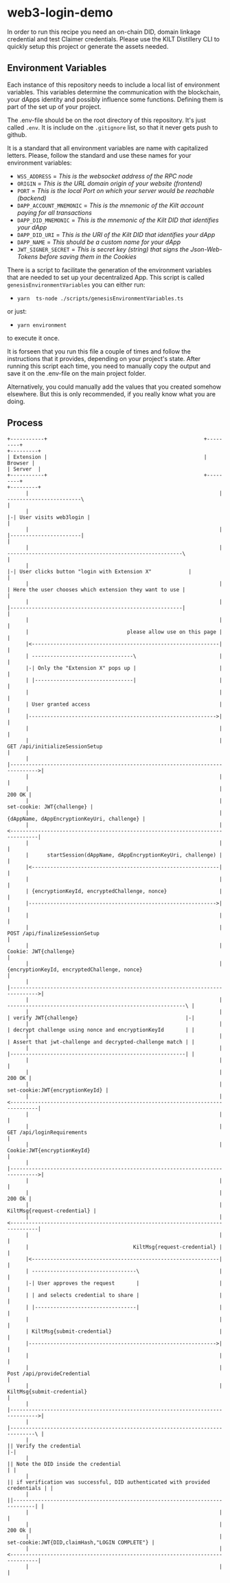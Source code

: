 # web3-login-demo

In order to run this recipe you need an on-chain DID, domain linkage credential and test Claimer credentials.
Please use the KILT Distillery CLI to quickly setup this project or generate the assets needed.

## Environment Variables

Each instance of this repository needs to include a local list of environment variables.
This variables determine the communication with the blockchain, your dApps identity and possibly influence some functions.
Defining them is part of the set up of your project.

The .env-file should be on the root directory of this repository. It's just called `.env`.
It is include on the `.gitignore` list, so that it never gets push to github.

It is a standard that all environment variables are name with capitalized letters.
Please, follow the standard and use these names for your environment variables:

- `WSS_ADDRESS` = _This is the websocket address of the RPC node_
- `ORIGIN` = _This is the URL domain origin of your website (frontend)_
- `PORT` = _This is the local Port on which your server would be reachable (backend)_
- `DAPP_ACCOUNT_MNEMONIC` = _This is the mnemonic of the Kilt account paying for all transactions_
- `DAPP_DID_MNEMONIC` = _This is the mnemonic of the Kilt DID that identifies your dApp_
- `DAPP_DID_URI` = _This is the URI of the Kilt DID that identifies your dApp_
- `DAPP_NAME` = _This should be a custom name for your dApp_
- `JWT_SIGNER_SECRET` = _This is secret key (string) that signs the Json-Web-Tokens before saving them in the Cookies_

There is a script to facilitate the generation of the environment variables that are needed to set up your decentralized App.
This script is called `genesisEnvironmentVariables` you can either
run:

- `yarn  ts-node ./scripts/genesisEnvironmentVariables.ts`

or just:

- `yarn environment`

to execute it once.

It is forseen that you run this file a couple of times and follow the instructions that it provides, depending on your project's state.
After running this script each time, you need to manually copy the output and save it on the .env-file on the main project folder.

Alternatively, you could manually add the values that you created somehow elsewhere.
But this is only recommended, if you really know what you are doing.

## Process

```
+-----------+                                                   +---------+                                                                      +---------+
| Extension |                                                   | Browser |                                                                      | Server  |
+-----------+                                                   +---------+                                                                      +---------+
      |                                                              | ------------------------\                                                      |
      |                                                              |-| User visits web3login |                                                      |
      |                                                              | |-----------------------|                                                      |
      |                                                              | ---------------------------------------------------------\                     |
      |                                                              |-| User clicks button "login with Extension X"            |                     |
      |                                                              | | Here the user chooses which extension they want to use |                     |
      |                                                              | |--------------------------------------------------------|                     |
      |                                                              |                                                                                |
      |                                please allow use on this page |                                                                                |
      |<-------------------------------------------------------------|                                                                                |
      | ---------------------------------\                           |                                                                                |
      |-| Only the "Extension X" pops up |                           |                                                                                |
      | |--------------------------------|                           |                                                                                |
      |                                                              |                                                                                |
      | User granted access                                          |                                                                                |
      |------------------------------------------------------------->|                                                                                |
      |                                                              |                                                                                |
      |                                                              | GET /api/initializeSessionSetup                                                |
      |                                                              |------------------------------------------------------------------------------->|
      |                                                              |                                                                                |
      |                                                              |                                                                         200 OK |
      |                                                              |                                                     set-cookie: JWT{challenge} |
      |                                                              |                                    {dAppName, dAppEncryptionKeyUri, challenge} |
      |                                                              |<-------------------------------------------------------------------------------|
      |                                                              |                                                                                |
      |      startSession(dAppName, dAppEncryptionKeyUri, challenge) |                                                                                |
      |<-------------------------------------------------------------|                                                                                |
      |                                                              |                                                                                |
      | {encryptionKeyId, encryptedChallenge, nonce}                 |                                                                                |
      |------------------------------------------------------------->|                                                                                |
      |                                                              |                                                                                |
      |                                                              | POST /api/finalizeSessionSetup                                                 |
      |                                                              | Cookie: JWT{challenge}                                                         |
      |                                                              | {encryptionKeyId, encryptedChallenge, nonce}                                   |
      |                                                              |------------------------------------------------------------------------------->|
      |                                                              |                    ----------------------------------------------------------\ |
      |                                                              |                    | verify JWT{challenge}                                   |-|
      |                                                              |                    | decrypt challenge using nonce and encryptionKeyId       | |
      |                                                              |                    | Assert that jwt-challenge and decrypted-challenge match | |
      |                                                              |                    |---------------------------------------------------------| |
      |                                                              |                                                                                |
      |                                                              |                                                                         200 OK |
      |                                                              |                                                set-cookie:JWT{encryptionKeyId} |
      |                                                              |<-------------------------------------------------------------------------------|
      |                                                              |                                                                                |
      |                                                              | GET /api/loginRequirements                                                     |
      |                                                              | Cookie:JWT{encryptionKeyId}                                                    |
      |                                                              |------------------------------------------------------------------------------->|
      |                                                              |                                                                                |
      |                                                              |                                                                         200 Ok |
      |                                                              |                                                    KiltMsg{request-credential} |
      |                                                              |<-------------------------------------------------------------------------------|
      |                                                              |                                                                                |
      |                                  KiltMsg{request-credential} |                                                                                |
      |<-------------------------------------------------------------|                                                                                |
      | ----------------------------------\                          |                                                                                |
      |-| User approves the request       |                          |                                                                                |
      | | and selects credential to share |                          |                                                                                |
      | |---------------------------------|                          |                                                                                |
      |                                                              |                                                                                |
      | KiltMsg{submit-credential}                                   |                                                                                |
      |------------------------------------------------------------->|                                                                                |
      |                                                              |                                                                                |
      |                                                              | Post /api/provideCredential                                                    |
      |                                                              | KiltMsg{submit-credential}                                                     |
      |                                                              |------------------------------------------------------------------------------->|
      |                                                              |------------------------------------------------------------------------------\ |
      |                                                              || Verify the credential                                                       |-|
      |                                                              || Note the DID inside the credential                                          | |
      |                                                              || if verification was successful, DID authenticated with provided credentials | |
      |                                                              ||-----------------------------------------------------------------------------| |
      |                                                              |                                                                                |
      |                                                              |                                                                         200 Ok |
      |                                                              |                                 set-cookie:JWT{DID,claimHash,"LOGIN COMPLETE"} |
      |                                                              |<-------------------------------------------------------------------------------|
      |                                                              |                                                                                |
```